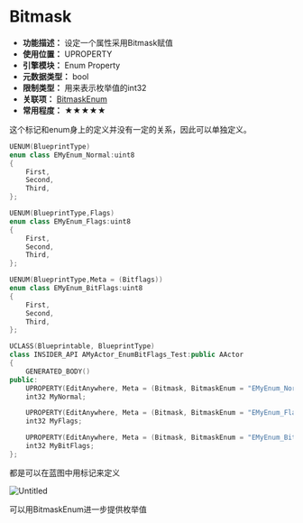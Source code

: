 ﻿# Bitmask

- **功能描述：** 设定一个属性采用Bitmask赋值
- **使用位置：** UPROPERTY
- **引擎模块：** Enum Property
- **元数据类型：** bool
- **限制类型：** 用来表示枚举值的int32
- **关联项：** [BitmaskEnum](../BitmaskEnum/BitmaskEnum.md)
- **常用程度：** ★★★★★

这个标记和enum身上的定义并没有一定的关系，因此可以单独定义。

```cpp
UENUM(BlueprintType)
enum class EMyEnum_Normal:uint8
{
	First,
	Second,
	Third,
};

UENUM(BlueprintType,Flags)
enum class EMyEnum_Flags:uint8
{
	First,
	Second,
	Third,
};

UENUM(BlueprintType,Meta = (Bitflags))
enum class EMyEnum_BitFlags:uint8
{
	First,
	Second,
	Third,
};

UCLASS(Blueprintable, BlueprintType)
class INSIDER_API AMyActor_EnumBitFlags_Test:public AActor
{
	GENERATED_BODY()
public:
	UPROPERTY(EditAnywhere, Meta = (Bitmask, BitmaskEnum = "EMyEnum_Normal"))
	int32 MyNormal;

	UPROPERTY(EditAnywhere, Meta = (Bitmask, BitmaskEnum = "EMyEnum_Flags"))
	int32 MyFlags;

	UPROPERTY(EditAnywhere, Meta = (Bitmask, BitmaskEnum = "EMyEnum_BitFlags"))
	int32 MyBitFlags;
};
```

都是可以在蓝图中用标记来定义

![Untitled](/Untitled.png)

可以用BitmaskEnum进一步提供枚举值

